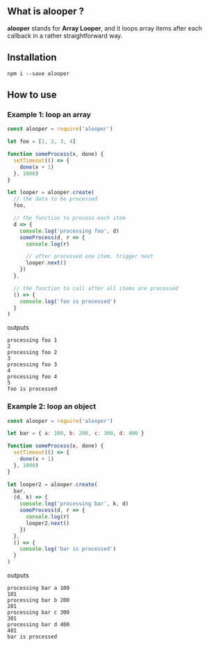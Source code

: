 ## What is **alooper** ?

**alooper** stands for **Array Looper**, and it loops array items after each callback in a rather straightforward way.

## Installation

```
npm i --save alooper
```

## How to use

### Example 1: loop an array

```js
const alooper = require('alooper')

let foo = [1, 2, 3, 4]

function someProcess(x, done) {
  setTimeout(() => {
    done(x + 1)
  }, 1000)
}

let looper = alooper.create(
  // the data to be processed
  foo,

  // the function to process each item
  d => {
    console.log('processing foo', d)
    someProcess(d, r => {
      console.log(r)

      // after processed one item, trigger next
      looper.next()
    })
  },

  // the function to call after all items are processed
  () => {
    console.log('foo is processed')
  }
)
```

outputs

```
processing foo 1
2
processing foo 2
3
processing foo 3
4
processing foo 4
5
foo is processed
```

### Example 2: loop an object

```js
const alooper = require('alooper')

let bar = { a: 100, b: 200, c: 300, d: 400 }

function someProcess(x, done) {
  setTimeout(() => {
    done(x + 1)
  }, 1000)
}

let looper2 = alooper.create(
  bar,
  (d, k) => {
    console.log('processing bar', k, d)
    someProcess(d, r => {
      console.log(r)
      looper2.next()
    })
  },
  () => {
    console.log('bar is processed')
  }
)
```

outputs

```
processing bar a 100
101
processing bar b 200
201
processing bar c 300
301
processing bar d 400
401
bar is processed
```
